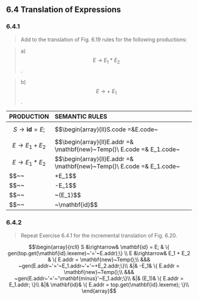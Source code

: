 ## 6.4 Translation of Expressions

### 6.4.1

> Add to the translation of Fig. 6.19 rules for the following productions:

> a) $$E~\rightarrow~E_1~*~E_2$$.

> b) $$E~\rightarrow~+~E_1$$.

| PRODUCTION | SEMANTIC RULES |
|:-----------|:---------------|
|$$S\rightarrow\mathbf{id}=E;$$|$$\begin{array}{ll}S.code =&E.code~||~\\ &gen(top.get(\mathbf{id}.lexeme)~'='~E.addr)\end{array}$$|
|$$E\rightarrow E_1+E_2$$|$$\begin{array}{ll}E.addr =& \mathbf{new}~Temp()\\ E.code =& E_1.code~||~E_2.code~||~\\&gen(E.addr~'='~E_1.addr~'+'~E_2.addr)\end{array}$$|
|$$E\rightarrow E_1*E_2$$|$$\begin{array}{ll}E.addr =& \mathbf{new}~Temp()\\ E.code =& E_1.code~||~E_2.code~||~\\&gen(E.addr~'='~E_1.addr~'*'~E_2.addr)\end{array}$$|
|$$~~|+E_1$$|$$\begin{array}{ll}E.addr =& E_1.addr\\ E.code =& E_1.code\end{array}$$|
|$$~~|-E_1$$|$$\begin{array}{ll}E.addr =& \mathbf{new}~Temp()\\ E.code =& E_1.code~||~\\&gen(E.addr~'='~'\mathbf{minus}'~E_1.addr)\end{array}$$|
|$$~~|~(E_1)$$|$$\begin{array}{ll}E.addr=&E_1.addr\\E.code=&E_1.code\end{array}$$|
|$$~~|~\mathbf{id}$$|$$\begin{array}{ll}E.addr=&top.get(\mathbf{id}.lexeme)\\ E.code =& ''\end{array}$$

### 6.4.2

> Repeat Exercise 6.4.1 for the incremental translation of Fig. 6.20.

$$\begin{array}{rcll}
S &\rightarrow& \mathbf{id} = E; & \{ gen(top.get(\mathbf{id}.lexeme)~'='~E.addr);\} \\
E &\rightarrow& E_1 + E_2 & \{ E.addr = \mathbf{new}~Temp();\\
&&& ~gen(E.addr~'='~E_1.addr~'+'~+E_2.addr;\}\\
&|& -E_1& \{ E.addr = \mathbf{new}~Temp();\\
&&& ~gen(E.addr~'='~'\mathbf{minus}'~E_1.addr;\}\\
&|& (E_1)& \{ E.addr = E_1.addr; \}\\
&|& \mathbf{id}& \{ E.addr = top.get(\mathbf{id}.lexeme); \}\\
\end{array}$$

